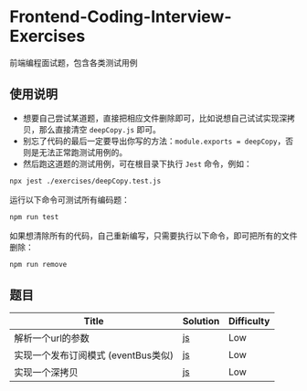 # Frontend-Coding-Interview-Exercises

前端编程面试题，包含各类测试用例

## 使用说明

- 想要自己尝试某道题，直接把相应文件删除即可，比如说想自己试试实现深拷贝，那么直接清空 `deepCopy.js` 即可。
- 别忘了代码的最后一定要导出你写的方法：`module.exports = deepCopy`，否则是无法正常跑测试用例的。
- 然后跑这道题的测试用例，可在根目录下执行 `Jest` 命令，例如：

```bash
npx jest ./exercises/deepCopy.test.js
```

运行以下命令可测试所有编码题：

```bash
npm run test
```

如果想清除所有的代码，自己重新编写，只需要执行以下命令，即可把所有的文件删除：

```bash
npm run remove
```

## 题目

| Title | Solution | Difficulty |
| ----- | -------- | ---------- |
| 解析一个url的参数 | [js](./exercises/parseUrl.js) | Low |
| 实现一个发布订阅模式 (eventBus类似) | [js](./exercises/pubSub.js) | Low |
| 实现一个深拷贝 | [js](./exercises/deepCopy.js) | Low |
